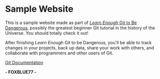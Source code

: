 # Sample Website

This is a sample website made as part of [*Learn Enough* Git to Be Dangerous](http://learnenough.com/git-tutorial), possibly the greatest beginner Git tutorial in the history of the Universe. You should totally check it out!

After finishing *Learn Enough* Git to be Dangerous, you'll be able to track changes in your projects, back up data, share your work with others, and collaborate with programmers and other users of Git.

[Git Documentation](https://github.com/features#documentation)

****- FOXBLUE77 -****